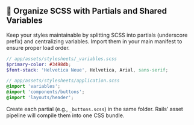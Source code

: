 ## 🎨 Organize SCSS with Partials and Shared Variables
Keep your styles maintainable by splitting SCSS into partials (underscore prefix) and centralizing variables. Import them in your main manifest to ensure proper load order.

```scss
// app/assets/stylesheets/_variables.scss
$primary-color: #3498db;
$font-stack: 'Helvetica Neue', Helvetica, Arial, sans-serif;

// app/assets/stylesheets/application.scss
@import 'variables';
@import 'components/buttons';
@import 'layouts/header';
``` 

Create each partial (e.g., `_buttons.scss`) in the same folder. Rails’ asset pipeline will compile them into one CSS bundle.